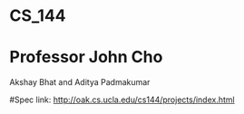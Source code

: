 # CS_144
# Professor John Cho

Akshay Bhat and Aditya Padmakumar

#Spec link: http://oak.cs.ucla.edu/cs144/projects/index.html